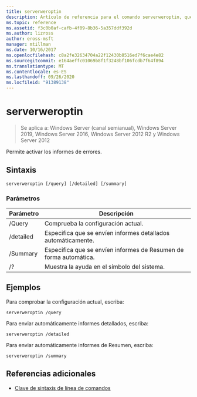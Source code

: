 ```yaml
---
title: serverweroptin
description: Artículo de referencia para el comando serverweroptin, que permite activar los informes de errores.
ms.topic: reference
ms.assetid: f3c0b0af-cafb-4f09-8b36-5a357ddf392d
ms.author: lizross
author: eross-msft
manager: mtillman
ms.date: 10/16/2017
ms.openlocfilehash: c8a2fe32634704a22f12430b8516ed7f6cae4e82
ms.sourcegitcommit: e164aeffc01069b8f1f3248bf106fcdb7f64f894
ms.translationtype: MT
ms.contentlocale: es-ES
ms.lasthandoff: 09/26/2020
ms.locfileid: "91389138"
---
```

# <a name="serverweroptin"></a>serverweroptin

> Se aplica a: Windows Server (canal semianual), Windows Server 2019, Windows Server 2016, Windows Server 2012 R2 y Windows Server 2012

Permite activar los informes de errores.

## <a name="syntax"></a>Sintaxis

```
serverweroptin [/query] [/detailed] [/summary]
```

### <a name="parameters"></a>Parámetros

| Parámetro | Descripción |
|--|--|
| /Query | Comprueba la configuración actual. |
| /detailed | Especifica que se envíen informes detallados automáticamente. |
| /Summary | Especifica que se envíen informes de Resumen de forma automática. |
| /? | Muestra la ayuda en el símbolo del sistema. |

## <a name="examples"></a>Ejemplos

Para comprobar la configuración actual, escriba:

```
serverweroptin /query
```

Para enviar automáticamente informes detallados, escriba:

```
serverweroptin /detailed
```

Para enviar automáticamente informes de Resumen, escriba:

```
serverweroptin /summary
```

## <a name="additional-references"></a>Referencias adicionales

- [Clave de sintaxis de línea de comandos](command-line-syntax-key.md)
